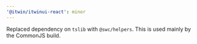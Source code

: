 ```yaml
---
'@itwin/itwinui-react': minor
---
```


Replaced dependency on `tslib` with `@swc/helpers`. This is used mainly by the CommonJS build.
